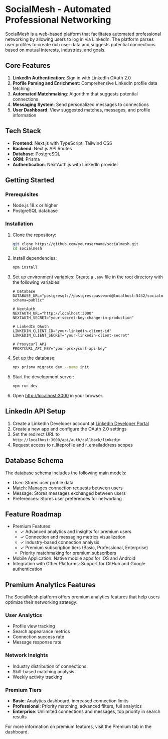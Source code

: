 # SocialMesh - Automated Professional Networking

SocialMesh is a web-based platform that facilitates automated professional networking by allowing users to log in via LinkedIn. The platform parses user profiles to create rich user data and suggests potential connections based on mutual interests, industries, and goals.

## Core Features

1. **LinkedIn Authentication**: Sign in with LinkedIn OAuth 2.0
2. **Profile Parsing and Enrichment**: Comprehensive LinkedIn profile data fetching
3. **Automated Matchmaking**: Algorithm that suggests potential connections
4. **Messaging System**: Send personalized messages to connections
5. **User Dashboard**: View suggested matches, messages, and profile information

## Tech Stack

- **Frontend**: Next.js with TypeScript, Tailwind CSS
- **Backend**: Next.js API Routes
- **Database**: PostgreSQL
- **ORM**: Prisma
- **Authentication**: NextAuth.js with LinkedIn provider

## Getting Started

### Prerequisites

- Node.js 18.x or higher
- PostgreSQL database

### Installation

1. Clone the repository:
   ```bash
   git clone https://github.com/yourusername/socialmesh.git
   cd socialmesh
   ```

2. Install dependencies:
   ```bash
   npm install
   ```

3. Set up environment variables:
   Create a `.env` file in the root directory with the following variables:
   ```
   # Database
   DATABASE_URL="postgresql://postgres:password@localhost:5432/socialmesh?schema=public"

   # NextAuth
   NEXTAUTH_URL="http://localhost:3000"
   NEXTAUTH_SECRET="your-secret-key-change-in-production"

   # LinkedIn OAuth
   LINKEDIN_CLIENT_ID="your-linkedin-client-id"
   LINKEDIN_CLIENT_SECRET="your-linkedin-client-secret"

   # Proxycurl API
   PROXYCURL_API_KEY="your-proxycurl-api-key"
   ```

4. Set up the database:
   ```bash
   npx prisma migrate dev --name init
   ```

5. Start the development server:
   ```bash
   npm run dev
   ```

6. Open [http://localhost:3000](http://localhost:3000) in your browser.

## LinkedIn API Setup

1. Create a LinkedIn Developer account at [LinkedIn Developer Portal](https://developer.linkedin.com/)
2. Create a new app and configure the OAuth 2.0 settings
3. Set the redirect URL to `http://localhost:3000/api/auth/callback/linkedin`
4. Request access to r_liteprofile and r_emailaddress scopes

## Database Schema

The database schema includes the following main models:
- User: Stores user profile data
- Match: Manages connection requests between users
- Message: Stores messages exchanged between users
- Preferences: Stores user preferences for networking

## Feature Roadmap

- Premium Features:
  - ✓ Advanced analytics and insights for premium users
  - ✓ Connection and messaging metrics visualization
  - ✓ Industry-based connection analysis
  - ✓ Premium subscription tiers (Basic, Professional, Enterprise)
  - Priority matchmaking for premium subscribers
- Mobile Application: Native mobile apps for iOS and Android
- Integration with Other Platforms: Support for GitHub and Google authentication

## Premium Analytics Features

The SocialMesh platform offers premium analytics features that help users optimize their networking strategy:

### User Analytics
- Profile view tracking
- Search appearance metrics
- Connection success rate
- Message response rate

### Network Insights
- Industry distribution of connections
- Skill-based matching analysis
- Weekly activity tracking

### Premium Tiers
- **Basic**: Analytics dashboard, increased connection limits
- **Professional**: Priority matching, advanced filters, full analytics
- **Enterprise**: Unlimited connections and messages, top priority in search results

For more information on premium features, visit the Premium tab in the dashboard.
